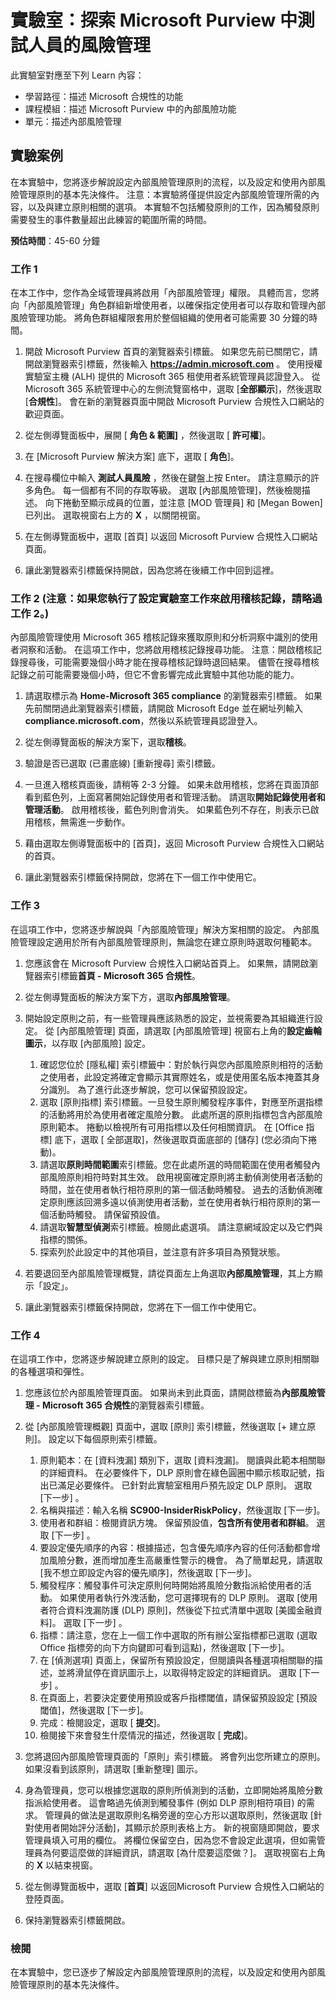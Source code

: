 <!---
---
實驗室：標題：「探索 Microsoft Purview 中的內部風險管理」學習路徑/課程模組/單元：「學習路徑：描述 Microsoft 合規性的功能；課程模組 4：描述 Microsoft Purview 中的內部風險功能；單元 2：描述內部風險管理」
---
--->

# 實驗室：探索 Microsoft Purview 中測試人員的風險管理

此實驗室對應至下列 Learn 內容：

- 學習路徑：描述 Microsoft 合規性的功能
- 課程模組：描述 Microsoft Purview 中的內部風險功能
- 單元：描述內部風險管理

## 實驗案例

在本實驗中，您將逐步解說設定內部風險管理原則的流程，以及設定和使用內部風險管理原則的基本先決條件。  注意：本實驗將僅提供設定內部風險管理所需的內容，以及與建立原則相關的選項。  本實驗不包括觸發原則的工作，因為觸發原則需要發生的事件數量超出此練習的範圍所需的時間。

**預估時間**：45-60 分鐘

### 工作 1

在本工作中，您作為全域管理員將啟用「內部風險管理」權限。  具體而言，您將向「內部風險管理」角色群組新增使用者，以確保指定使用者可以存取和管理內部風險管理功能。  將角色群組權限套用於整個組織的使用者可能需要 30 分鐘的時間。

1. 開啟 Microsoft Purview 首頁的瀏覽器索引標籤。  如果您先前已關閉它，請開啟瀏覽器索引標籤，然後輸入 **https://admin.microsoft.com** 。 使用授權實驗室主機 (ALH) 提供的 Microsoft 365 租使用者系統管理員認證登入。 從Microsoft 365 系統管理中心的左側流覽窗格中，選取 [**全部顯示**]，然後選取 [**合規性**]。  會在新的瀏覽器頁面中開啟 Microsoft Purview 合規性入口網站的歡迎頁面。  

1. 從左側導覽面板中，展開 [ **角色 & 範圍]** ，然後選取 [ **許可權**]。

1. 在 [Microsoft Purview 解決方案] 底下，選取 [ **角色**]。

1. 在搜尋欄位中輸入 **測試人員風險** ，然後在鍵盤上按 Enter。  請注意顯示的許多角色。  每一個都有不同的存取等級。  選取 [內部風險管理]，然後檢閱描述。  向下捲動至顯示成員的位置，並注意 [MOD 管理員] 和 [Megan Bowen] 已列出。 選取視窗右上方的 **X** ，以關閉視窗。

1. 在左側導覽面板中，選取 [首頁] 以返回 Microsoft Purview 合規性入口網站頁面。

1. 讓此瀏覽器索引標籤保持開啟，因為您將在後續工作中回到這裡。

### 工作 2 (注意：如果您執行了設定實驗室工作來啟用稽核記錄，請略過工作 2。) 

內部風險管理使用 Microsoft 365 稽核記錄來獲取原則和分析洞察中識別的使用者洞察和活動。 在這項工作中，您將啟用稽核記錄搜尋功能。 注意：開啟稽核記錄搜尋後，可能需要幾個小時才能在搜尋稽核記錄時退回結果。  儘管在搜尋稽核記錄之前可能需要幾個小時，但它不會影響完成此實驗中其他功能的能力。

1. 請選取標示為 **Home-Microsoft 365 compliance** 的瀏覽器索引標籤。  如果先前關閉過此瀏覽器索引標籤，請開啟 Microsoft Edge 並在網址列輸入 **compliance.microsoft.com**，然後以系統管理員認證登入。

1. 從左側導覽面板的解決方案下，選取**稽核**。

1. 驗證是否已選取 (已畫底線) [重新搜尋] 索引標籤。

1. 一旦進入稽核頁面後，請稍等 2-3 分鐘。  如果未啟用稽核，您將在頁面頂部看到藍色列，上面寫著開始記錄使用者和管理活動。  請選取**開始記錄使用者和管理活動**。  啟用稽核後，藍色列則會消失。  如果藍色列不存在，則表示已啟用稽核，無需進一步動作。

1. 藉由選取左側導覽面板中的 [首頁]，返回 Microsoft Purview 合規性入口網站的首頁。

1. 讓此瀏覽器索引標籤保持開啟，您將在下一個工作中使用它。

### 工作 3

在這項工作中，您將逐步解說與「內部風險管理」解決方案相關的設定。  內部風險管理設定適用於所有內部風險管理原則，無論您在建立原則時選取何種範本。

1. 您應該會在 Microsoft Purview 合規性入口網站首頁上。 如果無，請開啟瀏覽器索引標籤**首頁 - Microsoft 365 合規性**。

1. 從左側導覽面板的解決方案下方，選取**內部風險管理**。

1. 開始設定原則之前，有一些管理員應該熟悉的設定，並視需要為其組織進行設定。 從 [內部風險管理] 頁面，請選取 [內部風險管理] 視窗右上角的**設定齒輪圖示**，以存取 [內部風險] 設定。  
    1. 確認您位於 [隱私權] 索引標籤中：對於執行與您內部風險原則相符的活動之使用者，此設定將確定會顯示其實際姓名，或是使用匿名版本掩蓋其身分識別。  為了進行此逐步解說，您可以保留預設設定。
    1. 選取 [原則指標] 索引標籤。一旦發生原則觸發程序事件，對應至所選指標的活動將用於為使用者確定風險分數。 此處所選的原則指標包含內部風險原則範本。  捲動以檢視所有可用指標以及任何相關資訊。 在 [Office 指標] 底下，選取 [ 全部選取]，然後選取頁面底部的 [儲存] (您必須向下捲動)。
    1. 請選取**原則時間範圍**索引標籤。您在此處所選的時間範圍在使用者觸發內部風險原則相符時對其生效。   啟用視窗確定原則將主動偵測使用者活動的時間，並在使用者執行相符原則的第一個活動時觸發。 過去的活動偵測確定原則應該回溯多遠以偵測使用者活動，並在使用者執行相符原則的第一個活動時觸發。  請保留預設值。
    1. 請選取**智慧型偵測**索引標籤。檢閱此處選項。  請注意網域設定以及它們與指標的關係。
    1. 探索列於此設定中的其他項目，並注意有許多項目為預覽狀態。

1. 若要退回至內部風險管理概覽，請從頁面左上角選取**內部風險管理**，其上方顯示「設定」。

1. 讓此瀏覽器索引標籤保持開啟，您將在下一個工作中使用它。

### 工作 4

在這項工作中，您將逐步解說建立原則的設定。  目標只是了解與建立原則相關聯的各種選項和彈性。

1. 您應該位於內部風險管理頁面。  如果尚未到此頁面，請開啟標籤為**內部風險管理 - Microsoft 365 合規性**的瀏覽器索引標籤。

1. 從 [內部風險管理概觀] 頁面中，選取 [原則] 索引標籤，然後選取 [+ 建立原則]。  設定以下每個原則索引標籤。

    1. 原則範本：在 [資料洩漏] 類別下，選取 [資料洩漏]。  閱讀與此範本相關聯的詳細資料。 在必要條件下，DLP 原則會在綠色圓圈中顯示核取記號，指出已滿足必要條件。  已針對此實驗室租用戶預先設定 DLP 原則。 選取 [下一步] 。 
    1. 名稱與描述：輸入名稱 **SC900-InsiderRiskPolicy**，然後選取 [下一步]。
    1. 使用者和群組：檢閱資訊方塊。  保留預設值，**包含所有使用者和群組**。  選取 [下一步] 。
    1. 要設定優先順序的內容：根據描述，包含優先順序內容的任何活動都會增加風險分數，進而增加產生高嚴重性警示的機會。 為了簡單起見，請選取 [我不想立即設定內容的優先順序]，然後選取 [下一步]。
    1. 觸發程序：觸發事件可決定原則何時開始將風險分數指派給使用者的活動。  如果使用者執行外洩活動，您可選擇現有的 DLP 原則。 選取 [使用者符合資料洩漏防護 (DLP) 原則]，然後從下拉式清單中選取 [美國金融資料]。 選取 [下一步] 。
    1. 指標：請注意，您在上一個工作中選取的所有辦公室指標都已選取 (選取 Office 指標旁的向下方向鍵即可看到這點)，然後選取 [下一步]。
    1. 在 [偵測選項] 頁面上，保留所有預設設定，但閱讀與各種選項相關聯的描述，並將滑鼠停在資訊圖示上，以取得特定設定的詳細資訊。  選取 [下一步] 。
    1. 在頁面上，若要決定要使用預設或客戶指標閾值，請保留預設設定 [預設閾值]，然後選取 [下一步]。
    1. 完成：檢閱設定，選取 [ **提交**]。
    1. 檢閱接下來會發生什麼情況的描述，然後選取 [ **完成**]。

1. 您將退回內部風險管理頁面的「原則」索引標籤。  將會列出您所建立的原則。  如果沒看到該原則，請選取 [重新整理] 圖示。

1. 身為管理員，您可以根據您選取的原則所偵測到的活動，立即開始將風險分數指派給使用者。 這會略過先偵測到觸發事件 (例如 DLP 原則相符項目) 的需求。  管理員的做法是選取原則名稱旁邊的空心方形以選取原則，然後選取 [針對使用者開始評分活動]，其顯示於原則表格上方。  新的視窗隨即開啟，要求管理員填入可用的欄位。 將欄位保留空白，因為您不會設定此選項，但如需管理員為何要這麼做的詳細資訊，請選取 [為什麼要這麼做？]。  選取視窗右上角的 **X** 以結束視窗。

1. 從左側導覽面板中，選取 [**首頁**] 以返回Microsoft Purview 合規性入口網站的登陸頁面。

1. 保持瀏覽器索引標籤開啟。

### 檢閱

在本實驗中，您已逐步了解設定內部風險管理原則的流程，以及設定和使用內部風險管理原則的基本先決條件。
